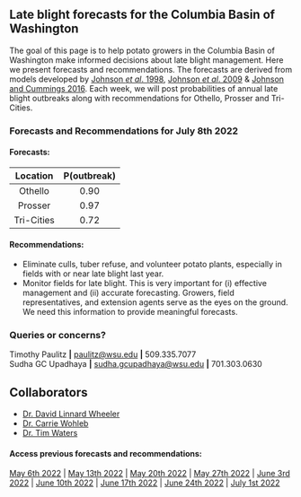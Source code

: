 ## Late blight forecasts for the Columbia Basin of Washington
The goal of this page is to help potato growers in the Columbia Basin of Washington make informed decisions about late blight management. Here we present forecasts and recommendations. The forecasts are derived from models developed by [Johnson *et al*. 1998](https://apsjournals.apsnet.org/doi/pdfplus/10.1094/PDIS.1998.82.6.642), [Johnson *et al*. 2009](https://apsjournals.apsnet.org/doi/pdfplus/10.1094/PDIS-93-3-0272) & [Johnson and Cummings 2016](https://link.springer.com/article/10.1007/s12230-016-9500-1). Each week, we will post probabilities of annual late blight outbreaks along with recommendations for Othello, Prosser and Tri-Cities.

###  Forecasts and Recommendations for July 8th 2022
#### Forecasts:

| Location | P(outbreak) |
| :---: | :---: |
| Othello | 0.90 |
| Prosser | 0.97 |
| Tri-Cities | 0.72 |

#### Recommendations:

* Eliminate culls, tuber refuse, and volunteer potato plants, especially in fields with or near late blight last year.
* Monitor fields for late blight. This is very important for (i) effective management and (ii) accurate forecasting. Growers, field representatives, and extension agents serve as the eyes on the ground. We need this information to provide meaningful forecasts.

### Queries or concerns?
Timothy Paulitz **|** paulitz@wsu.edu **|** 509.335.7077  
Sudha GC Upadhaya **|** sudha.gcupadhaya@wsu.edu **|** 701.303.0630

## Collaborators
- [Dr. David Linnard Wheeler](https://www.linkedin.com/in/david-linnard/)
- [Dr. Carrie Wohleb](http://potatoes.wsu.edu/personnel/wohleb/)
- [Dr. Tim Waters](http://potatoes.wsu.edu/personnel/waters/)


#### Access previous forecasts and recommendations:
[May 6th 2022](https://github.com/d-linnard/LateBlight/blob/main/Forecasts%26Recommendations/2022/5_6_22.md) | [May 13th 2022](https://github.com/d-linnard/LateBlight/blob/main/Forecasts%26Recommendations/2022/5_13_22.md) | [May 20th 2022](https://github.com/d-linnard/LateBlight/blob/main/Forecasts%26Recommendations/2022/5_20_22.md) | [May 27th 2022](https://github.com/d-linnard/LateBlight/blob/main/Forecasts%26Recommendations/2022/5_27_22.md) | [June 3rd 2022](https://github.com/d-linnard/LateBlight/blob/main/Forecasts%26Recommendations/2022/6_3_22.md) | [June 10th 2022](https://github.com/d-linnard/LateBlight/blob/main/Forecasts%26Recommendations/2022/6_10_22.md) | [June 17th 2022](https://github.com/d-linnard/LateBlight/blob/main/Forecasts%26Recommendations/2022/6_17_22.md) | [June 24th 2022](https://github.com/d-linnard/LateBlight/blob/main/Forecasts%26Recommendations/2022/6_24_22.md) | [July 1st 2022](https://github.com/d-linnard/LateBlight/blob/main/Forecasts%26Recommendations/2022/7_1_22.md)

